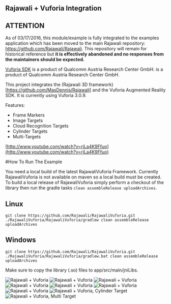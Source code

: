 ## Rajawali + Vuforia Integration

## ATTENTION
As of 03/17/2016, this module/example is fully integrated to the examples application which has been moved to the main Rajawali repository: https://github.com/Rajawali/Rajawali. This repository will remain for historical reference but **it is effectively abandoned and no responses from the maintainers should be expected.**

[Vuforia SDK](https://www.vuforia.com/) is a product of Qualcomm Austria Research Center GmbH.
is a product of Qualcomm Austria Research Center GmbH.

This project integrates the (Rajawali 3D framework)[https://github.com/MasDennis/Rajawali] and the Vuforia Augmented Reality SDK.
It is currently using Vuforia 3.0.9.

Features:
* Frame Markers
* Image Targets
* Cloud Recognition Targets
* Cylinder Targets
* Multi-Targets

[http://www.youtube.com/watch?v=rjLa4K9Ffuo](http://www.youtube.com/watch?v=rjLa4K9Ffuo)

#How To Run The Example

You need a local build of the latest RajawaliVuforia Framework. Currently RajawaliVuforia is not available on maven so a local build must be created. To build a local release of RajawaliVuforia simply perform a checkout of the library then run the gradle tasks ```clean assembleRelease uploadArchives```.

## Linux
```
git clone https://github.com/Rajawali/RajawaliVuforia.git
./RajawaliVuforia/RajawaliVuforia/gradlew clean assembleRelease uploadArchives
```

## Windows
```
git clone https://github.com/Rajawali/RajawaliVuforia.git
./RajawaliVuforia/RajawaliVuforia/gradlew.bat clean assembleRelease uploadArchives
```

Make sure to copy the library (.so) files to app/src/main/jniLibs.

![Rajawali + Vuforia](http://www.rozengain.com/files/rajawali/rajawali-vuforia-001.jpg)
![Rajawali + Vuforia](http://www.rozengain.com/files/rajawali/rajawali-vuforia-002.jpg)
![Rajawali + Vuforia](http://www.rozengain.com/files/rajawali/rajawali-vuforia-003.jpg)
![Rajawali + Vuforia](http://www.rozengain.com/files/rajawali/rajawali-vuforia-004.jpg)
![Rajawali + Vuforia](http://www.rozengain.com/files/rajawali/rajawali-vuforia-005.jpg)
![Rajawali + Vuforia](http://www.rozengain.com/files/rajawali/rajawali-vuforia-006.jpg)
![Rajawali + Vuforia](http://www.rozengain.com/files/rajawali/rajawali-vuforia-007.jpg)
![Rajawali + Vuforia, Cylinder Target](http://www.rozengain.com/files/RajawaliWiki/rajawali-cylinder-target.png)
![Rajawali + Vuforia, Multi Target](http://www.rozengain.com/files/RajawaliWiki/rajawali-vuforia-multi-targets.png)

